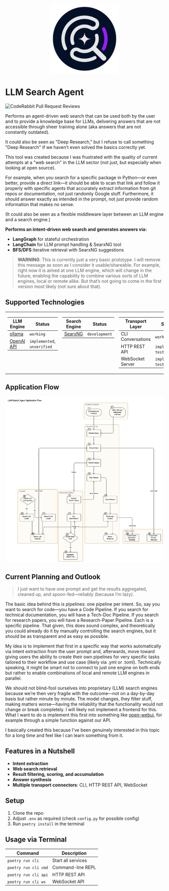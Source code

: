 <p align="center">
  <img src="lsa_icon_round.svg" width="220" height="220" alt="LMM Search Agent">
</p>

# LLM Search Agent

![CodeRabbit Pull Request Reviews](https://img.shields.io/coderabbit/prs/github/thiscantbeserious/llm-search-agent?utm_source=oss&utm_medium=github&utm_campaign=thiscantbeserious%2Fllm-search-agent&labelColor=171717&color=FF570A&link=https%3A%2F%2Fcoderabbit.ai&label=CodeRabbit+Reviews)

Performs an agent-driven web search that can be used both by the user and to provide a knowledge base for LLMs, delivering answers that are not accessible through sheer training alone (aka answers that are not constantly outdated).

It could also be seen as "Deep Research," but I refuse to call something "Deep Research" if we haven’t even solved the basics correctly yet.

This tool was created because I was frustrated with the quality of current attempts at a "web search" in the LLM sector (not just, but especially when looking at open source).

For example, when you search for a specific package in Python—or even better, provide a direct link—it should be able to scan that link and follow it properly with specific agents that accurately extract information from git repos or documentation, not just randomly Google stuff. Furthermore, it should answer exactly as intended in the prompt, not just provide random information that makes no sense.

(It could also be seen as a flexible middleware layer between an LLM engine and a search engine.)

**Performs an intent-driven web search and generates answers via:**

- **LangGraph** for stateful orchestration
- **LangChain** for LLM prompt handling & SearxNG tool
- **BFS/DFS** iterative retrieval with SearxNG suggestions

> **WARNING**: This is currently just a very basic prototype. I will remove this message as soon as I consider it usable/shareable. For example, right now it is aimed at one LLM engine, which will change in the future, enabling the capability to combine various sorts of LLM engines, local or remote alike. But that’s not going to come in the first version most likely (not sure about that).

## Supported Technologies

<table border="0" cellspacing="0" cellpadding="5" style="border-collapse:collapse;border:none">
  <tr style="border:none">
    <td valign="top" style="border:none">
      <table>
        <thead>
          <tr><th>LLM Engine</th><th>Status</th></tr>
        </thead>
        <tbody>
          <tr>
            <td><a href="https://github.com/ollama/ollama">ollama</a></td>
            <td><code>working</code></td>
          </tr>
          <tr>
            <td><a href="https://platform.openai.com">OpenAI API</a></td>
            <td><code>implemented</code>, <code>unverified</code></td>
          </tr>
        </tbody>
      </table>
    </td>
    <td valign="top" style="border:none">
      <table>
        <thead>
          <tr><th>Search Engine</th><th>Status</th></tr>
        </thead>
        <tbody>
          <tr>
            <td><a href="https://github.com/searxng/searxng">SearxNG</a></td>
            <td><code>development</code></td>
          </tr>
        </tbody>
      </table>
    </td>
    <td valign="top" style="border:none">
      <table>
        <thead>
          <tr><th>Transport Layer</th><th>Status</th></tr>
        </thead>
        <tbody>
          <tr><td>CLI Conversations</td><td><code>working</code></td></tr>
          <tr><td>HTTP REST API</td><td><code>implemented</code>, <code>testing</code></td></tr>
          <tr><td>WebSocket Server</td><td><code>implemented</code>, <code>testing</code></td></tr>
        </tbody>
      </table>
    </td>
  </tr>
</table>

## Application Flow
<img src="flowchart.svg" alt="Flowchart" width="auto"/>

## Current Planning and Outlook

> I just want to have one prompt and get the results aggregated, cleaned up, and spoon-fed—reliably (because I’m lazy).

The basic idea behind this is pipelines: one pipeline per intent. So, say you want to search for code—you have a Code Pipeline. If you search for technical documentation, you will have a Tech-Doc Pipeline. If you search for research papers, you will have a Research-Paper Pipeline. Each is a specific pipeline. That given, this does sound complex, and theoretically you could already do it by manually controlling the search engines, but it should be as transparent and as easy as possible.

My idea is to implement that first in a specific way that works automatically via intent extraction from the user prompt and, afterwards, move toward giving users the ability to create their own pipelines for very specific tasks tailored to their workflow and use case (likely via .yml or .toml). Technically speaking, it might be smart not to connect to just one engine on both ends but rather to enable combinations of local and remote LLM engines in parallel.

We should not blind-fool ourselves into proprietary (LLM) search engines because we’re then very fragile with the outcome—not on a day-by-day basis but rather minute by minute. The model changes, they filter stuff, making matters worse—having the reliability that the functionality would not change or break completely. I will likely not implement a frontend for this. What I want to do is implement this first into something like [open-webui](https://github.com/open-webui/open-webui), for example through a simple function against our API.

I basically created this because I’ve been genuinely interested in this topic for a long time and feel like I can learn something from it.

## Features in a Nutshell

- **Intent extraction**
- **Web search retrieval**
- **Result filtering, scoring, and accumulation**
- **Answer synthesis**
- **Multiple transport connectors**: CLI, HTTP REST API, WebSocket

## Setup
1. Clone the repo
2. Adjust `.env` as required (check `config.py` for possible config)
3. Run `poetry install` in the terminal

## Usage via Terminal
| Command              | Description        |
|----------------------|--------------------|
| `poetry run cli`     | Start all services |
| `poetry run cli cmd` | Command-line REPL  |
| `poetry run cli api` | HTTP REST API      |
| `poetry run cli ws`  | WebSocket API      |
